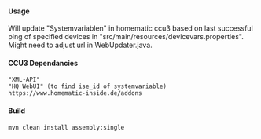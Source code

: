 #### Usage

Will update "Systemvariablen" in homematic ccu3 based on last successful 
ping of specified devices in "src/main/resources/devicevars.properties".
Might need to adjust url in WebUpdater.java.

#### CCU3 Dependancies

	"XML-API"
	"HQ WebUI" (to find ise_id of systemvariable)
	https://www.homematic-inside.de/addons

#### Build

	mvn clean install assembly:single
